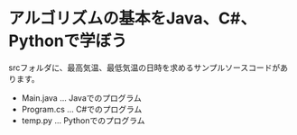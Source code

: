 # アルゴリズムの基本をJava、C#、Pythonで学ぼう

srcフォルダに、最高気温、最低気温の日時を求めるサンプルソースコードがあります。

* Main.java ... Javaでのプログラム
* Program.cs ... C#でのプログラム
* temp.py ... Pythonでのプログラム
